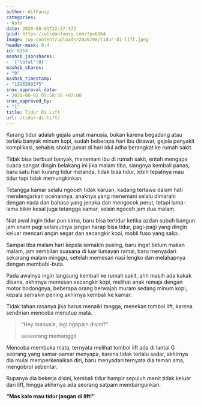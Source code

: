 ```yaml
---
author: WilFauzy
categories:
- Note
date: 2020-08-01T22:57:57Z
guid: https://wildanfauzy.com/?p=6164
image: /wp-content/uploads/2020/08/tidur-di-lift.jpeg
header-mask: 0.4
id: 6164
mashsb_jsonshares:
- '{"total":0}'
mashsb_shares:
- "0"
mashsb_timestamp:
- "1596599375"
snax_approval_data:
- 2020-08-02 05:58:56 +07:00
snax_approved_by:
- "1"
title: Tidur Di Lift
url: /tidur-di-lift/
---
```


Kurang tidur adalah gejala umat manusia, bukan karena begadang atau terlalu banyak minum kopi, sudah beberapa hari ibu dirawat, gejala penyakit komplikasi, sehabis sholat jumat di hari idul adha berangkat ke rumah sakit.&nbsp;

Tidak bisa berbuat banyak, menemani ibu di rumah sakit, entah mengapa cuaca sangat dingin belakang ini jika malam tiba, siangnya kembali panas, baru satu hari kurang tidur melanda, tidak bisa tidur, lebih tepatnya mau tidur tapi tidak memungkinkan.&nbsp;

Tetangga kamar selalu ngoceh tidak karuan, kadang tertawa dalam hati mendengarkan ocehannya, anaknya yang menemani selalu dimarahi dengan nada dan bahasa yang jenaka dan mengocok perut, tetapi lama-lama bikin kesal juga tetangga kamar, selain ngoceh jam dua malam.&nbsp;

Niat awal ingin tidur pun sirna, baru bisa tertidur ketika azdan subuh bangun jam enam pagi selanjutnya jangan harap bisa tidur, pagi-pagi yang dingin keluar mencari angin segar dan secangkir kopi, mobil fuso yang salip.&nbsp;

Sampai tiba malam hari kepala semakin pusing, baru ingat belum makan malam, jam sembilan suasana di luar lumayan ramai, baru menyadari sekarang malam minggu, setelah memesan nasi lengko dan melahapnya dengan membabi-buta.&nbsp;

Pada awalnya ingin langsung kembali ke rumah sakit, ahh masih ada kakak disana, akhirnya memesan secangkir kopi, melihat anak remaja dengan motor bodongnya, beberapa orang berwajah muram sedang minum kopi, kepala semakin pening akhirnya kembali ke kamar.&nbsp;

Tidak tahan rasanya jika harus menaiki tangga, menekan tombol lift, karena sendirian mencoba menutup mata.&nbsp;

> &#8220;Hey manusia, lagi ngapain disini?&#8221;&nbsp;
> 
> seseorang memanggil

Mencoba membuka mata, ternyata melihat tombol lift ada di lantai G seorang yang samar-samar menyapa, karena tidak terlalu sadar, akhirnya dia mulai memperkenalkan diri, baru menyadari ternyata dia teman sma, mengobrol sebentar.&nbsp;

Rupanya dia bekerja disini, kembali tidur hampir sepuluh menit tidak keluar dari lift, hingga akhirnya ada seorang satpam membangunkan.&nbsp;

**&#8220;Mas kalo mau tidur jangan di lift!&#8221;**